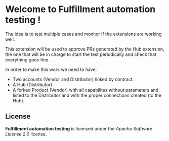 # Welcome to Fulfillment automation testing !


The idea is to test multiple cases and monitor if the extensions are working well.

This extension will be used to approve PRs generated by the Hub extension, the one that will be
in charge to start the test periodically and check that everything goes fine.

In order to make this work we need to have:
* Two accounts (Vendor and Distributor) linked by contract.
* A Hub (Distributor)
* A forked Product (Vendor) with all capabilites without parameters and listed to the Distributor and with the proper connections created (to the Hub).

## License

**Fulfillment automation testing** is licensed under the *Apache Software License 2.0* license.
